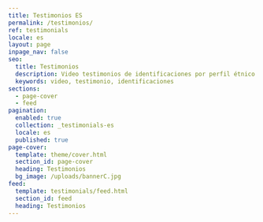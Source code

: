 ```yaml
---
title: Testimonios ES
permalink: /testimonios/
ref: testimonials
locale: es
layout: page
inpage_nav: false
seo:
  title: Testimonios
  description: Video testimonios de identificaciones por perfil étnico.
  keywords: video, testimonio, identificaciones
sections:
  - page-cover
  - feed
pagination:
  enabled: true
  collection: _testimonials-es
  locale: es
  published: true
page-cover:
  template: theme/cover.html
  section_id: page-cover
  heading: Testimonios
  bg_image: /uploads/bannerC.jpg
feed:
  template: testimonials/feed.html
  section_id: feed
  heading: Testimonios
---
```

